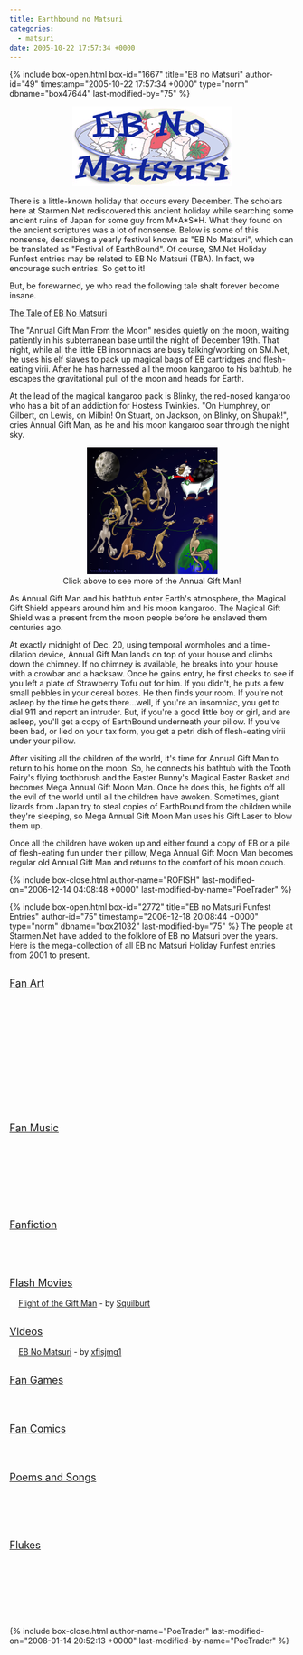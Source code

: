 ```yaml
---
title: Earthbound no Matsuri
categories:
  - matsuri
date: 2005-10-22 17:57:34 +0000
---
```

{% include box-open.html box-id="1667" title="EB no Matsuri" author-id="49" timestamp="2005-10-22 17:57:34 +0000" type="norm" dbname="box47644" last-modified-by="75" %}
<center><img src="matsurilogo.gif" /></center>

<P>There is a little-known holiday that occurs every December.  The scholars here at Starmen.Net rediscovered this ancient holiday while searching some ancient ruins of Japan for some guy from M*A*S*H.  What they found on the ancient scriptures was a lot of nonsense.  Below is some of this nonsense, describing a yearly festival known as "EB No Matsuri", which can be translated as "Festival of EarthBound".  Of course, SM.Net Holiday Funfest entries may be related to EB No Matsuri (TBA).  In fact, we encourage such entries. So get to it! </P>
<P>But, be forewarned, ye who read the following tale shalt forever become insane.</P>
<P><U>The Tale of EB No Matsuri</U></P>
<P>The "Annual Gift Man From the Moon" resides quietly on the moon, waiting patiently in his subterranean base until the night of December 19th. That night, while all the little EB insomniacs are busy talking/working on SM.Net, he uses his elf slaves to pack up magical bags of EB cartridges and flesh-eating virii.  After he has harnessed all the moon kangaroo to his bathtub, he escapes the gravitational pull of the moon and heads for Earth. </P>
<P>At the lead of the magical kangaroo pack is Blinky, the red-nosed kangaroo who has a bit of an addiction for Hostess Twinkies. "On Humphrey, on Gilbert, on Lewis, on Milbin!  On Stuart, on Jackson, on Blinky, on Shupak!", cries Annual Gift Man, as he and his moon kangaroo soar through the night sky. </P>
<P><CENTER><A HREF="AnnualGiftMan.jpg"><IMG SRC="AnnualGiftMan.jpg" WIDTH="231" HEIGHT="225" BORDER="0" /></A><BR />Click above to see more of the Annual Gift Man!</CENTER></P>
<P>As Annual Gift Man and his bathtub enter Earth's atmosphere, the Magical Gift Shield appears around him and his moon kangaroo.  The Magical Gift Shield was a present from the moon people before he enslaved them centuries ago. </P>
<P>At exactly midnight of Dec. 20, using temporal wormholes and a time-dilation device, Annual Gift Man lands on top of your house and climbs down the chimney.  If no chimney is available, he breaks into your house with a crowbar and a hacksaw.  Once he gains entry, he first checks to see if you left a plate of Strawberry Tofu out for him. If you didn't, he puts a few small pebbles in your cereal boxes. He then finds your room.  If you're not asleep by the time he gets there...well, if you're an insomniac, you get to dial 911 and report an intruder.  But, if you're a good little boy or girl, and are asleep, you'll get a copy of EarthBound underneath your pillow.  If you've been bad, or lied on your tax form, you get a petri dish of flesh-eating virii under your pillow. </P>
<P>After visiting all the children of the world, it's time for Annual Gift Man to return to his home on the moon.  So, he connects his bathtub with the Tooth Fairy's flying toothbrush and the Easter Bunny's Magical Easter Basket and becomes Mega Annual Gift Moon Man.  Once he does this, he fights off all the evil of the world until all the children have awoken.  Sometimes, giant lizards from Japan try to steal copies of EarthBound from the children while they're sleeping, so Mega Annual Gift Moon Man uses his Gift Laser to blow them up. </P>
<P>Once all the children have woken up and either found a copy of EB or a pile of flesh-eating fun under their pillow, Mega Annual Gift Moon Man becomes regular old Annual Gift Man and returns to the comfort of his moon couch.</P>
{% include box-close.html author-name="ROFISH" last-modified-on="2006-12-14 04:08:48 +0000" last-modified-by-name="PoeTrader" %}

{% include box-open.html box-id="2772" title="EB no Matsuri Funfest Entries" author-id="75" timestamp="2006-12-18 20:08:44 +0000" type="norm" dbname="box21032" last-modified-by="75" %}
The people at Starmen.Net have added to the folklore of EB no Matsuri over the years. Here is the mega-collection of all EB no Matsuri Holiday Funfest entries from 2001 to present.<br /><br />

<font size="+1"><u>Fan Art</u></font><br /><br />
<SUBMISSION id="16485" /><br />
<SUBMISSION id="16488" /><br />
<SUBMISSION id="8156" /><br />
<SUBMISSION id="16396" /><br />
<SUBMISSION id="16560" /><br />
<SUBMISSION id="19658" /><br />
<SUBMISSION id="16659" /><br />
<SUBMISSION id="19779" /><br />
<SUBMISSION id="19699" /><br />
<SUBMISSION id="8811" /><br />
<SUBMISSION id="8523" /><br />
<br />

<font size="+1"><u>Fan Music</u></font><br /><br />
<SUBMISSION id="16611" /><br />
<SUBMISSION id="16675" /><br />
<SUBMISSION id="8224" /><br />
<SUBMISSION id="8225" /><br />
<SUBMISSION id="8226" /><br />
<SUBMISSION id="8227" /><br />
<br />

<font size="+1"><u>Fanfiction</u></font><br /><br />
<SUBMISSION id="8054" /><br />
<SUBMISSION id="8194" /><br />
<br />

<font size="+1"><u>Flash Movies</u></font><br /><br />
<img src="/include/submitimage/funfest.png" /> <a href="http://home.comcast.net/~squilburt/flash/FlightOfTheGiftMan.html">Flight of the Gift Man</a> - by <a href="http://forum.starmen.net/?t=usrinfo&id=38">Squilburt</a><br />
<br />

<font size="+1"><u>Videos</u></font><br /><br />
<img src="/include/submitimage/funfest.png" /> <a href="http://video.google.com/videoplay?docid=-689672957864354146&q=reids+pants">EB No Matsuri</a> - by <a href="http://forum.starmen.net/?t=usrinfo&id=266">xfisjmg1</a><br />
<br />

<font size="+1"><u>Fan Games</u></font><br /><br />
<SUBMISSION id="16642" /><br />
<br />

<font size="+1"><u>Fan Comics</u></font><br /><br />
<SUBMISSION id="16480" /><br />
<br />

<font size="+1"><u>Poems and Songs</u></font><br /><br />
<SUBMISSION id="16473" /><br />
<SUBMISSION id="8810" /><br />
<SUBMISSION id="19744" /><br />
<br />

<font size="+1"><u>Flukes</u></font><br /><br />
<SUBMISSION id="7866" /><br />
<SUBMISSION id="7867" /><br />
<SUBMISSION id="7869" /><br />
<SUBMISSION id="7870" /><br />
<SUBMISSION id="8059" /><br />
<SUBMISSION id="8067" /><br />
<SUBMISSION id="8177" />


{% include box-close.html author-name="PoeTrader" last-modified-on="2008-01-14 20:52:13 +0000" last-modified-by-name="PoeTrader" %}
